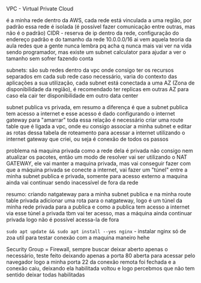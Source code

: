 VPC - Virtual Private Cloud

é a minha rede dentro da AWS, cada rede está vinculada a uma região, por padrão essa rede é isolada (é possível fazer comunicação entre outras, mas não é o padrão)
CIDR - reserva de ip dentro da rede, configuração do endereço padrão e do tamanho da rede 10.0.0.0/16 ai vem aquela teoria da aula redes que a gente nunca lembra pq acha q nunca mais vai ver na vida sendo programador, mas existe um subnet calculator para ajudar a ver o tamanho sem sofrer fazendo conta

subnets: são sub redes dentro da vpc onde consigo ter os recursos separados em cada sub rede caso necessário, varia do contexto das aplicações a sua utilização, cada subnet está conectada a uma AZ (Zona de disponibilidade da região), é recomendado ter replicas em outras AZ para caso ela cair ter disponibilidade em outro data center

subnet publica vs privada, em resumo a diferença é que a subnet publica tem acesso a internet e esse acesso é dado configurando o internet gateway
para "amarrar" toda essa relação é necessário criar uma route table que é ligada a vpc, onde eu consigo associar a minha subnet e editar as rotas dessa tabela de roteamento para acessar a internet utilizando o internet gateway que criei, ou seja é conexão de todos os passos

problema ná maquina privada como a rede dela é privada não consigo nem atualizar os pacotes, então um modo de resolver vai ser utilizando o NAT GATEWAY, ele vai manter a maquina privada, mas vai conseguir fazer com que a máquina privada se conecte a internet, vai fazer um "túnel" entre a minha subnet publica e privada, somente para acesso externo a maquina ainda vai continuar sendo inacessível de fora da rede

resumo: criando natgateway para a minha subnet publica e na minha route table privada adicionar uma rota para o natgateway, logo é um túnel da minha rede privada para a publica e como a publica tem acesso a internet via esse túnel a privada tbm vai ter acesso, mas a máquina ainda continuar privada logo não é possível acessa-la de fora

`sudo apt update && sudo apt install --yes nginx` - instalar nginx só de zoa util para testar conexão com a maquina maneiro hehe

Security Group = Firewall, sempre buscar deixar aberto apenas o necessário, teste feito deixando apenas a porta 80 aberta para acessar pelo navegador logo a minha porta 22 da conexão remota foi fechada e a conexão caiu, deixando ela habilitada voltou e logo percebmos que não tem sentido deixar todas habilitadas